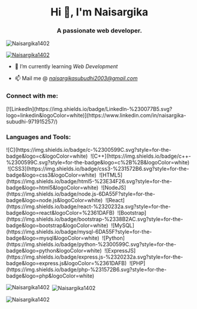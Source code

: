 <h1 align="center">Hi 👋, I'm Naisargika</h1>
<h3 align="center">A passionate web developer.</h3>

<p align="left"> <img src="https://komarev.com/ghpvc/?username=Naisargika1402&label=Profile%20views&color=0e75b6&style=flat" alt="Naisargika1402" /> </p>

<p align="left"> <a href="https://github.com/ryo-ma/github-profile-trophy"><img src="https://github-profile-trophy.vercel.app/?username=Naisargika1402" alt="Naisargika1402" /></a> </p>

- 🌱 I’m currently learning *Web Development*

- 📫 Mail me @ *naisargikasubudhi2003@gmail.com*

<h3 align="left">Connect with me:</h3>
<p align="left">
[![LinkedIn](https://img.shields.io/badge/LinkedIn-%230077B5.svg?logo=linkedin&logoColor=white)](https://www.linkedin.com/in/naisargika-subudhi-971915257/)
</p>

<h3 align="left">Languages and Tools:</h3>
![C](https://img.shields.io/badge/c-%2300599C.svg?style=for-the-badge&logo=c&logoColor=white) &nbsp;![C++](https://img.shields.io/badge/c++-%2300599C.svg?style=for-the-badge&logo=c%2B%2B&logoColor=white) &nbsp;![CSS3](https://img.shields.io/badge/css3-%231572B6.svg?style=for-the-badge&logo=css3&logoColor=white) &nbsp;![HTML5](https://img.shields.io/badge/html5-%23E34F26.svg?style=for-the-badge&logo=html5&logoColor=white) &nbsp;![NodeJS](https://img.shields.io/badge/node.js-6DA55F?style=for-the-badge&logo=node.js&logoColor=white) &nbsp;![React](https://img.shields.io/badge/react-%2320232a.svg?style=for-the-badge&logo=react&logoColor=%2361DAFB) &nbsp;![Bootstrap](https://img.shields.io/badge/bootstrap-%2338B2AC.svg?style=for-the-badge&logo=bootstrap&logoColor=white) &nbsp;![MySQL](https://img.shields.io/badge/mysql-6DA55F?style=for-the-badge&logo=mysql&logoColor=white) &nbsp;![Python](https://img.shields.io/badge/python-%2300599C.svg?style=for-the-badge&logo=python&logoColor=white) &nbsp;![ExpressJS](https://img.shields.io/badge/express.js-%2320232a.svg?style=for-the-badge&logo=express.js&logoColor=%2361DAFB) &nbsp;![PHP](https://img.shields.io/badge/php-%231572B6.svg?style=for-the-badge&logo=php&logoColor=white)


<p><img align="left" src="https://github-readme-stats.vercel.app/api/top-langs?username=Naisargika1402&show_icons=true&locale=en&layout=compact" alt="Naisargika1402" /></p>

<p>&nbsp;<img align="center" src="https://github-readme-stats.vercel.app/api?username=Naisargika1402&show_icons=true&locale=en" alt="Naisargika1402" /></p>

<p><img align="center" src="https://github-readme-streak-stats.herokuapp.com/?user=Naisargika1402&" alt="Naisargika1402" /></p>
